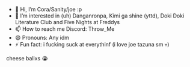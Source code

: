 - 👋 Hi, I’m Cora/Sanity/joe :p 
- 👀 I’m interested in (uh) Danganronpa, Kimi ga shine (yttd), Doki Doki Literature Club and Five Nights at Freddys
- 📫 How to reach me Discord: Throw_Me 
- 😄 Pronouns: Any idm
- ⚡ Fun fact: i fucking suck at everythinf (i love joe tazuna sm 💀)






cheese ballxs :sob:
